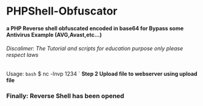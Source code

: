 # PHPShell-Obfuscator
#### a PHP Reverse shell obfuscated encoded in base64 for Bypass some Antivirus Example (AVG,Avast,etc...) ####
###### Discalimer: The Tutorial and scripts for education purpose only please respect laws ######

Usage:
`bash`
$ nc -lnvp 1234
`
**Step 2 Upload file to webserver using upload file**
### Finally: Reverse Shell has been opened ###
